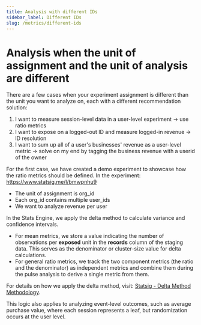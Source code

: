 ```yaml
---
title: Analysis with different IDs
sidebar_label: Different IDs
slug: /metrics/different-ids
---
```


# Analysis when the unit of assignment and the unit of analysis are different

There are a few cases when your experiment assignment is different than the unit you want to analyze on, each with a different recommendation solution:

1. I want to measure session-level data in a user-level experiment → use ratio metrics
2. I want to expose on a logged-out ID and measure logged-in revenue -> ID resolution
3. I want to sum up all of a user's businesses' revenue as a user-level metric -> solve on my end by tagging the business revenue with a userid of the owner

For the first case, we have created a demo experiment to showcase how the ratio metrics should be defined. In the experiment: https://www.statsig.me/l/bmwpnhu9
- The unit of assignment is org_id
- Each org_id contains multiple user_ids
- We want to analyze revenue per user

In the Stats Engine, we apply the delta method to calculate variance and confidence intervals.

- For mean metrics, we store a value indicating the number of observations per **exposed** unit in the **records** column of the staging data. This serves as the denominator or cluster-size value for delta calculations.
- For general ratio metrics, we track the two component metrics (the ratio and the denominator) as independent metrics and combine them during the pulse analysis to derive a single metric from them.

For details on how we apply the delta method, visit: [Statsig - Delta Method Methodology](https://docs.statsig.com/stats-engine/methodologies/delta-method).

This logic also applies to analyzing event-level outcomes, such as average purchase value, where each session represents a leaf, but randomization occurs at the user level.
